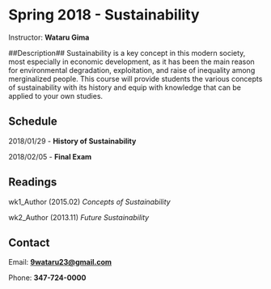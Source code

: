 # Spring 2018 - **Sustainability** 
Instructor: **Wataru Gima**

##Description##
Sustainability is a key concept in this modern society, most especially in economic development, as it has been the main reason for environmental degradation, exploitation, and raise of inequality among merginalized people. This course will provide students the various concepts of sustainability with its history and equip with knowledge that can be applied to your own studies. 

## Schedule
2018/01/29 - **History of Sustainability**

2018/02/05 - **Final Exam**

## Readings 
wk1_Author (2015.02) *Concepts of Sustainability* 

wk2_Author (2013.11) *Future Sustainability*

## Contact 
Email: **9wataru23@gmail.com**

Phone: **347-724-0000** 